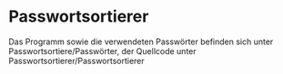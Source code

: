 # Passwortsortierer
Das Programm sowie die verwendeten Passwörter befinden sich unter Passwortsortiere/Passwörter,
der Quellcode unter Passwortsortierer/Passwortsortierer
